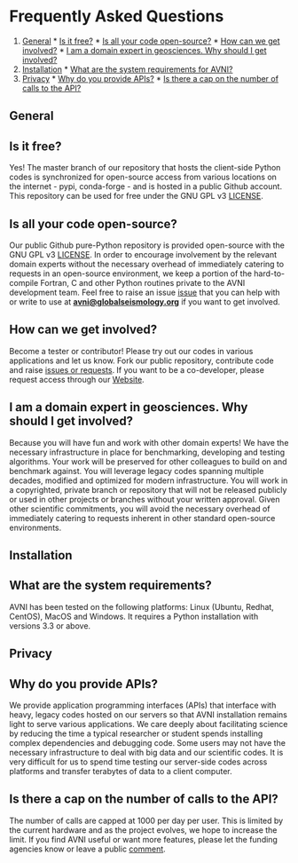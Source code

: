 Frequently Asked Questions
==========================

  1. [General](#general)
    * [Is it free?](#is-it-free)
    * [Is all your code open-source?](#is-all-your-code-open-source)
    * [How can we get involved?](#how-can-we-get-involved)
    * [I am a domain expert in geosciences. Why should I get involved?](#i-am-a-domain-expert-in-geosciences-why-should-i-get-involved)
  2. [Installation](#installation)
    * [What are the system requirements for AVNI?](#what-are-the-system-requirements-for-avni)
  3. [Privacy](#privacy)
    * [Why do you provide APIs?](#why_do_you_provide_apis)
    * [Is there a cap on the number of calls to the API?](#is-there-a-cap-on-the-number-of-calls-to-the-api)


General
-------

Is it free?
-----------

Yes! The master branch of our repository that hosts the client-side Python codes is synchronized for open-source access from various locations on the internet - pypi, conda-forge - and is hosted in a public Github account. This repository can be used for free under the GNU GPL v3 [LICENSE](../LICENSE).

Is all your code open-source?
----------------------------

Our public Github pure-Python repository is provided open-source with the GNU GPL v3 [LICENSE](../LICENSE). In order to encourage involvement by the relevant domain experts without the necessary overhead of immediately catering to requests in an open-source environment, we keep a portion of the hard-to-compile Fortran, C and other Python routines private to the AVNI development team. Feel free to raise an issue [issue](https://github.com/globalseismology/avni/issues) that you can help with or write to use at **avni@globalseismology.org** if you want to get involved.

How can we get involved?
------------------------

Become a tester or contributor! Please try out our codes in various applications and let us know. Fork our public repository, contribute code and raise [issues or requests](https://github.com/globalseismology/avni/issues). If you want to be a co-developer, please request access through our [Website](http://avni.globalseismology.org/join-us/github).

I am a domain expert in geosciences. Why should I get involved?
---------------------------------------------------------------

Because you will have fun and work with other domain experts! We have the necessary infrastructure in place for benchmarking, developing and testing algorithms. Your work will be preserved for other colleagues to build on and benchmark against. You will leverage legacy codes spanning multiple decades, modified and optimized for modern infrastructure. You will work in a copyrighted, private branch or repository that will not be released publicly or used in other projects or branches without your written approval. Given other scientific commitments, you will avoid the necessary overhead of immediately catering to requests inherent in other standard open-source environments.

Installation
------------

What are the system requirements?
--------------------------------

AVNI has been tested on the following platforms: Linux (Ubuntu, Redhat, CentOS), MacOS and Windows. It requires a Python installation with versions 3.3 or above.

Privacy
-------

Why do you provide APIs?
------------------------

We provide application programming interfaces (APIs) that interface with heavy, legacy codes hosted on our servers so that AVNI installation remains light to serve various applications. We care deeply about facilitating science by reducing the time a typical researcher or student spends installing complex dependencies and debugging code. Some users may not have the necessary infrastructure to deal with big data and our scientific codes. It is very difficult for us to spend time testing our server-side codes across platforms and transfer terabytes of data to a client computer.

Is there a cap on the number of calls to the API?
-------------------------------------------------

The number of calls are capped at 1000 per day per user. This is limited by the current hardware and as the project evolves, we hope to increase the limit. If you find AVNI useful or want more features, please let the funding agencies know or leave a public [comment](https://github.com/globalseismology/avni/issues).

